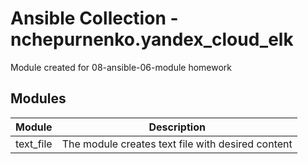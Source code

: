 # Ansible Collection - nchepurnenko.yandex_cloud_elk

Module created for 08-ansible-06-module homework 
## Modules

|Module|Description|
|------|-----------|
|text_file|The module creates text file with desired content|
